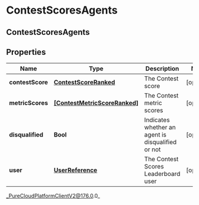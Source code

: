 # ContestScoresAgents

## ContestScoresAgents

## Properties

|Name | Type | Description | Notes|
|------------ | ------------- | ------------- | -------------|
| **contestScore** | [**ContestScoreRanked**](ContestScoreRanked) | The Contest score | [optional] |
| **metricScores** | [**[ContestMetricScoreRanked]**]([ContestMetricScoreRanked]) | The Contest metric scores | [optional] |
| **disqualified** | **Bool** | Indicates whether an agent is disqualified or not | [optional] |
| **user** | [**UserReference**](UserReference) | The Contest Scores Leaderboard user | [optional] |



_PureCloudPlatformClientV2@176.0.0_
